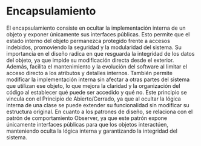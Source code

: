 # Encapsulamiento

El encapsulamiento consiste en ocultar la implementación interna de un objeto y exponer únicamente sus interfaces públicas. Esto permite que el estado interno del objeto permanezca protegido frente a accesos indebidos, promoviendo la seguridad y la modularidad del sistema.
Su importancia en el diseño radica en que resguarda la integridad de los datos del objeto, ya que impide su modificación directa desde el exterior. Además, facilita el mantenimiento y la evolución del software al limitar el acceso directo a los atributos y detalles internos. También permite modificar la implementación interna sin afectar a otras partes del sistema que utilizan ese objeto, lo que mejora la claridad y la organización del código al establecer qué puede ser accedido y qué no.
Este principio se vincula con el Principio de Abierto/Cerrado, ya que al ocultar la lógica interna de una clase se puede extender su funcionalidad sin modificar su estructura original. En cuanto a los patrones de diseño, se relaciona con el patrón de comportamiento Observer, ya que este patrón expone únicamente interfaces públicas para que los objetos interactúen, manteniendo oculta la lógica interna y garantizando la integridad del sistema.


